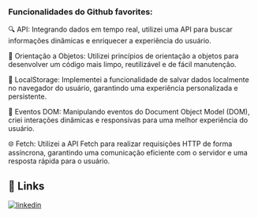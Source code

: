 
### Funcionalidades do Github favorites:


🔍 API: Integrando dados em tempo real, utilizei uma API para buscar informações dinâmicas e enriquecer a experiência do usuário.

🎨 Orientação a Objetos: Utilizei princípios de orientação a objetos para desenvolver um código mais limpo, reutilizável e de fácil manutenção.

💾 LocalStorage: Implementei a funcionalidade de salvar dados localmente no navegador do usuário, garantindo uma experiência personalizada e persistente.

🎯 Eventos DOM: Manipulando eventos do Document Object Model (DOM), criei interações dinâmicas e responsivas para uma melhor experiência do usuário.

🌐 Fetch: Utilizei a API Fetch para realizar requisições HTTP de forma assíncrona, garantindo uma comunicação eficiente com o servidor e uma resposta rápida para o usuário.




## 🔗 Links

[![linkedin](https://img.shields.io/badge/linkedin-0A66C2?style=for-the-badge&logo=linkedin&logoColor=white)](https://www.linkedin.com/in/karine-prates-7202a1219)


